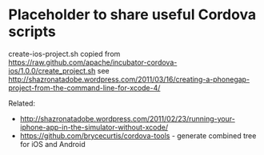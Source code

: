 # Placeholder to share useful Cordova scripts

create-ios-project.sh copied from https://raw.github.com/apache/incubator-cordova-ios/1.0.0/create_project.sh see http://shazronatadobe.wordpress.com/2011/03/16/creating-a-phonegap-project-from-the-command-line-for-xcode-4/

Related:

 - http://shazronatadobe.wordpress.com/2011/02/23/running-your-iphone-app-in-the-simulator-without-xcode/
 - https://github.com/brycecurtis/cordova-tools - generate combined tree for iOS and Android

